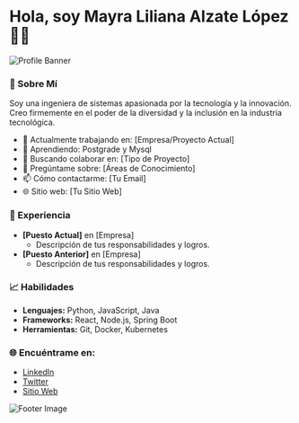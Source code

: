# Hola, soy Mayra Liliana Alzate López 👩‍💻

![Profile Banner](https://example.com/tu-imagen-de-banner.jpg)

### 🌟 Sobre Mí

Soy una ingeniera de sistemas apasionada por la tecnología y la innovación. Creo firmemente en el poder de la diversidad y la inclusión en la industria tecnológica.

- 💼 Actualmente trabajando en: [Empresa/Proyecto Actual]
- 🌱 Aprendiendo: Postgrade y Mysql
- 👯 Buscando colaborar en: [Tipo de Proyecto]
- 💬 Pregúntame sobre: [Áreas de Conocimiento]
- 📫 Cómo contactarme: [Tu Email]
- 🌐 Sitio web: [Tu Sitio Web]

### 💼 Experiencia

- **[Puesto Actual]** en [Empresa]
  - Descripción de tus responsabilidades y logros.
- **[Puesto Anterior]** en [Empresa]
  - Descripción de tus responsabilidades y logros.

### 📈 Habilidades

- **Lenguajes:** Python, JavaScript, Java
- **Frameworks:** React, Node.js, Spring Boot
- **Herramientas:** Git, Docker, Kubernetes

### 🌐 Encuéntrame en:

- [LinkedIn](https://linkedin.com/in/tu-usuario)
- [Twitter](https://twitter.com/tu-usuario)
- [Sitio Web](https://tu-sitio-web.com)

![Footer Image](https://example.com/tu-imagen-de-footer.jpg)
